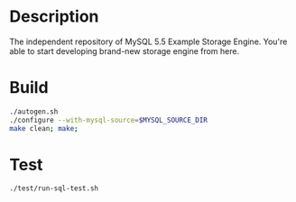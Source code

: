 # Description

The independent repository of MySQL 5.5 Example Storage Engine. You're able to
start developing brand-new storage engine from here.

# Build

```bash
./autogen.sh
./configure --with-mysql-source=$MYSQL_SOURCE_DIR
make clean; make;
```

# Test

```bash
./test/run-sql-test.sh
```
